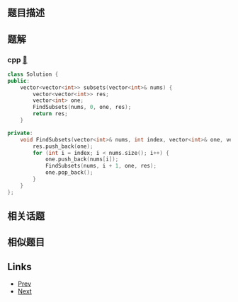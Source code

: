 
# [](https://leetcode-cn.com/problems/subsets)

## 题目描述



## 题解

### cpp [🔗](subsets.cpp) 
```cpp
class Solution {
public:
    vector<vector<int>> subsets(vector<int>& nums) {
        vector<vector<int>> res;
        vector<int> one;
        FindSubsets(nums, 0, one, res);
        return res;
    }

private:
    void FindSubsets(vector<int>& nums, int index, vector<int>& one, vector<vector<int>>& res) {
        res.push_back(one);
        for (int i = index; i < nums.size(); i++) {
            one.push_back(nums[i]);
            FindSubsets(nums, i + 1, one, res);
            one.pop_back();
        }
    }
};
```


## 相关话题



## 相似题目



## Links

- [Prev](../combinations/README.md) 
- [Next](../word-search/README.md) 

